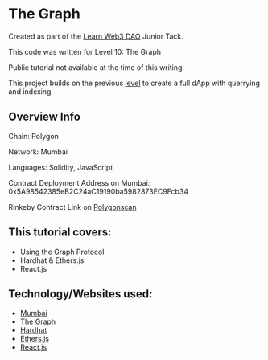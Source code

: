 # The Graph

Created as part of the [Learn Web3 DAO](https://www.learnweb3.io/) Junior Tack.

This code was written for Level 10: The Graph

Public tutorial not available at the time of this writing.

This project builds on the previous [level](https://github.com/MSBivens/learn-web3-dao-chainlink-vrf) to create a full dApp with querrying and indexing.

## Overview Info

Chain: Polygon

Network: Mumbai

Languages: Solidity, JavaScript

Contract Deployment Address on Mumbai: 0x5A98542385eB2C24aC19190ba5982873EC9Fcb34

Rinkeby Contract Link on [Polygonscan](https://mumbai.polygonscan.com/address/0x5A98542385eB2C24aC19190ba5982873EC9Fcb34)

## This tutorial covers:

- Using the Graph Protocol
- Hardhat & Ethers.js
- React.js

## Technology/Websites used:

- [Mumbai](https://mumbai.polygonscan.com/)
- [The Graph](https://thegraph.com/en/)
- [Hardhat](https://hardhat.org/)
- [Ethers.js](https://docs.ethers.io/v5/)
- [React.js](https://reactjs.org/)
